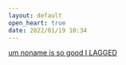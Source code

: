 ```yaml
---
layout: default
open_heart: true
date: 2022/01/19 10:34
---
```


[um noname is so good I LAGGED](https://youtu.be/K58JYXhb4YA)
